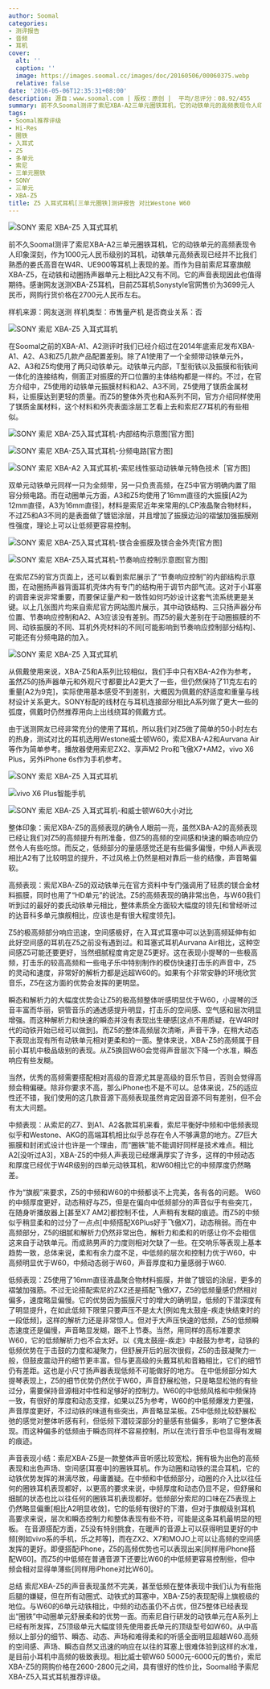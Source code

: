 ```yaml
---
author: Soomal
categories:
- 测评报告
- 音频
- 耳机
cover:
  alt: ''
  caption: ''
  image: https://images.soomal.cc/images/doc/20160506/00060375.webp
  relative: false
date: '2016-05-06T12:35:31+08:00'
description: 源自：www.soomal.com | 版权：原创 |  平均/总评分：08.92/455
summary: 前不久Soomal测评了索尼XBA-A2三单元圈铁耳机，它的动铁单元的高频表现令人印象深刻。而作为目前索尼耳塞旗舰XBA-Z5，在动铁和动圈扬声器单元上相比A2又有不同，尤其动铁部分振膜使用了镁合金材料，作为旗舰Z5表现会如何？
tags:
- Soomal推荐评级
- Hi-Res
- 圈铁
- 入耳式
- Z5
- 多单元
- 索尼
- 三单元圈铁
- SONY
- 三单元
- XBA-Z5
title: Z5 入耳式耳机[三单元圈铁]测评报告 对比Westone W60
---
```


![SONY 索尼 XBA-Z5 入耳式耳机](https://images.soomal.cc/images/doc/20160426/00060236.webp)



前不久Soomal测评了索尼XBA-A2三单元圈铁耳机，它的动铁单元的高频表现令人印象深刻，作为1000元人民币级别的耳机，动铁单元高频表现已经并不比我们熟悉的娄氏高音在W4R、UE900等耳机上表现的差。而作为目前索尼耳塞旗舰XBA-Z5，在动铁和动圈扬声器单元上相比A2又有不同。它的声音表现因此也值得期待。感谢网友送测XBA-Z5耳机，目前Z5耳机Sonystyle官网售价为3699元人民币，网购行货价格在2700元人民币左右。



样机来源：网友送测
样机类型：市售量产机
是否商业关系：否



![SONY 索尼 XBA-Z5 入耳式耳机](https://images.soomal.cc/images/doc/20160426/00060237.webp)



在Soomal之前的XBA-A1、A2测评时我们已经介绍过在2014年底索尼发布XBA-A1、A2、A3和Z5几款产品配置差别。除了A1使用了一个全频带动铁单元外，A2、A3和Z5均使用了两只动铁单元。动铁单元内部，T型衔铁以及振膜和衔铁间一体化的连接结构，侧面正对振膜的开口位置的主体结构都是一样的。不过，在官方介绍中，Z5使用的动铁单元振膜材料和A2、A3不同，Z5使用了镁质金属材料，让振膜达到更轻的质量。而Z5的整体外壳也和A系列不同，官方介绍同样使用了镁质金属材料，这个材料和外壳表面涂层工艺看上去和索尼Z7耳机的有些相似。



![SONY 索尼 XBA-Z5入耳式耳机-内部结构示意图[官方图]](https://images.soomal.cc/images/doc/20160506/00060371.webp)



![SONY 索尼 XBA-Z5入耳式耳机-分频电路[官方图]](https://images.soomal.cc/images/doc/20160506/00060373.webp)



![SONY 索尼 XBA-A2 入耳式耳机-索尼线性驱动动铁单元特色技术［官方图］](https://images.soomal.cc/images/doc/20160422/00060138.webp)



双单元动铁单元同样一只为全频带，另一只负责高频，在Z5中官方明确内置了阻容分频电路。而在动圈单元方面，A3和Z5均使用了16mm直径的大振膜[A2为12mm直径，A3为16mm直径]，材料是索尼近年来常用的LCP液晶聚合物材料，不过Z5和A3不同的是表面做了镀铝涂层，并且增加了振膜边沿的褶皱加强振膜刚性强度，理论上可以让低频更容易控制。



![SONY 索尼 XBA-Z5入耳式耳机-镁合金振膜及镁合金外壳[官方图]](https://images.soomal.cc/images/doc/20160506/00060372.webp)



![SONY 索尼 XBA-Z5入耳式耳机-节奏响应控制示意图[官方图]](https://images.soomal.cc/images/doc/20160506/00060374.webp)



在索尼Z5的官方页面上，还可以看到索尼展示了“节奏响应控制”的内部结构示意图，在动圈扬声器背面耳机壳体内有专门的结构用于调节内部气流。这对于小耳塞的调音来说非常重要，而要保证量产和一致性如何巧妙设计这套气流系统更是关键。以上几张图片均来自索尼官方网站图片展示，其中动铁结构、三只扬声器分布位置、节奏响应控制和A2、A3应该没有差别。而Z5的最大差别在于动圈振膜的不同、动铁振膜的不同、耳机外壳材料的不同[可能影响到节奏响应控制部分结构]、可能还有分频电路的加入。



![SONY 索尼 XBA-Z5 入耳式耳机](https://images.soomal.cc/images/doc/20160426/00060240.webp)



从佩戴使用来说，XBA-Z5和A系列比较相似，我们手中只有XBA-A2作为参考，虽然Z5的扬声器单元和外观尺寸都要比A2更大了一些，但仍然保持了11克左右的重量[A2为9克]，实际使用基本感受不到差别，大概因为佩戴的舒适度和重量与线材设计关系更大。SONY标配的线材在与耳机连接部分相比A系列做了更大一些的弧度，佩戴时仍然推荐用向上出线绕耳的佩戴方式。



由于送测网友已经非常充分的使用了耳机，所以我们对Z5做了简单的50小时左右的热身，测试对比的耳机选用Westone威士顿W60，索尼XBA-A2和Aurvana Air等作为简单参考。播放器使用索尼ZX2、享声M2 Pro和飞傲X7+AM2，vivo X6 Plus，另外iPhone 6s作为手机参考。



![SONY 索尼 XBA-Z5 入耳式耳机](https://images.soomal.cc/images/doc/20160426/00060247_01.webp)



![vivo X6 Plus智能手机](https://images.soomal.cc/images/doc/20151218/00057217_01.webp)



![SONY 索尼 XBA-Z5 入耳式耳机-和威士顿W60大小对比](https://images.soomal.cc/images/doc/20160426/00060250.webp)



整体印象：索尼XBA-Z5的高频表现的确令人眼前一亮，虽然XBA-A2的高频表现已经让我们对Z5的高频提升有所准备，但Z5的高频的空间感和快速的瞬态响应仍然令人有些吃惊。而反之，低频部分的量感感觉还是有些偏多偏慢，中频人声表现相比A2有了比较明显的提升，不过风格上仍然是相对靠后一些的结像，声音略偏软。



高频表现：索尼XBA-Z5的双动铁单元在官方资料中专门强调用了轻质的镁合金材料振膜，同时也用了“HD单元”的说法。Z5的高频表现的确非常出色，与W60我们听到过的最好的娄氏动铁单元相比，整体素质全方面较大幅度的领先[和曾经听过的达音科多单元旗舰相比，应该也是有很大程度领先]。



Z5的极高频部分响应迅速，空间感极好，在入耳式耳塞中可以达到高频延伸有如此好空间感的耳机在Z5之前没有遇到过。和耳塞式耳机Aurvana Air相比，这种空间感Z5可能还要更好，当然细腻程度肯定是Z5更好。这在表现小提琴的一些极高频，打击乐的较高高频和一些电子乐中特别制作的模仿快速打击乐的声音中，Z5的灵动和速度，非常好的解析力都是远超W60的。如果有个非常安静的环境欣赏音乐，Z5在这方面的优势会发挥的更明显。



瞬态和解析力的大幅度优势会让Z5的极高频整体听感明显优于W60，小提琴的泛音丰富而华丽，铜管音乐的通透感提升明显，打击乐的空间感、空气感和层次明显增强。而这种解析力和快速的瞬态并没有表现出生硬感[这点不用质疑，在W4R时代的动铁开始已经可以做到]。而Z5的整体高频层次清晰，声音干净，在稍大动态下表现出现有所有动铁单元相对更柔和的一面。整体来说，XBA-Z5的高频属于目前小耳机中极品级别的表现。从Z5换回W60会觉得声音层次下降一个水准，瞬态响应有些发糊。



当然，优秀的高频需要搭配相对高级的音源尤其是高级的音乐节目，否则会觉得高频会稍偏硬。除非你要求不高，那么iPhone也不是不可以。总体来说，Z5的适应性还不错，我们使用的这几款音源下高频表现虽然肯定因音源不同有差别，但不会有太大问题。



中频表现：从索尼的Z7、到A1、A2各款耳机来看，索尼平衡好中频和中低频表现似乎和Westone、AKG的高端耳机相比似乎总存在令人不够满意的地方。Z7巨大振膜和封闭式设计也许是一个理由，而“圈铁”能不能调好同样是技术难点。相比A2[没听过A3]，XBA-Z5的中频人声表现已经爆满厚实了许多，这样的中频动态和厚度已经优于W4R级别的四单元动铁耳机，和W60相比它的中频厚度仍然略差。



作为“旗舰”来要求，Z5的中频和W60的中频都谈不上完美，各有各的问题。
W60的中频厚度更好，动态稍好与Z5，但是在偏向中低频部分的声音似乎有些突兀，在随身听播放器上[甚至X7 AM2]都控制不佳，人声稍有发糊的痕迹。而Z5的中频似乎稍显柔和的过分了一点点[中频搭配X6Plus好于飞傲X7]，动态稍弱。而在中高频部分，Z5的细腻和解析力仍然非常出色，解析力和柔和的听感让你不会相信这来自于动铁单元。而成熟男声的力度则相对欠缺了一些。在交响乐等表现上基本趋势一致，总体来说，柔和有余力度不足，中低频的层次和控制力优于W60，中高频明显优于W60，中频动态弱于W60，声音厚度和力量感弱于W60.


低频表现：Z5使用了16mm直径液晶聚合物材料振膜，并做了镀铝的涂层，更多的褶皱加强筋。不过无论搭配索尼的ZX2还是搭配飞傲X7，Z5的低频量感仍然相对偏多，速度略显偏慢。它的优势因为振膜尺寸的增大的确明显，低频的下潜深度有了明显提升，在如此低频下限里只要声压不是太大[例如鬼太鼓座-疾走快结束时的一段低频]，这样的解析力还是非常惊人。但对于大声压快速的低频，Z5的低频瞬态速度还是偏慢，声音略显发糊，跟不上节奏。当然，用同样的高标准要求W60，它的低频解析力也不会太好。以《鬼太鼓座-疾走》中敲鼓为参考，动铁的低频优势在于击鼓的力度和凝聚力，但舒展开后的层次很假，Z5的击鼓凝聚力一般，但鼓皮震动开的细节更丰富。但与更高级的头戴耳机和音箱相比，它们的细节仍有差距。这也是小尺寸扬声器表现低频不可能做好的地方。
在中低频部分如大提琴表现上，Z5的细节优势仍然优于W60，声音舒展松弛，只是略显松弛的有些过分，需要保持音源相对中性和足够好的控制力。W60的中低频风格和中频保持一致，有很好的厚度和动态支撑，如果以Z5为参考，W60的中低频爆发力更强，声音厚度更好，不过动铁的味道有些突出，声音略显呆板。Z5中低频比较舒展松弛的感觉对整体听感有利，但低频下潜较深部分的量感有些偏多，影响了它整体表现。而这种偏多的低频由于瞬态同样不容易控制，所以在流行音乐中也显得有发糊的痕迹。

声音表现小结：索尼XBA-Z5是一款整体声音听感比较宽松，拥有极为出色的高频表现和出色声场、空间感[耳塞中]的圈铁耳机。作为动圈和动铁的混合耳机，它的动铁优势发挥的淋漓尽致，毋庸置疑。在中频和中低频部分，动圈的介入比以往任何的圈铁耳机表现都好，以更高的要求来说，中频厚度和动态仍显不足，但舒展和细腻的状态也比以往任何的圈铁耳机表现都好。低频部分索尼的口味在Z5表现上仍然略显偏重[相比A2明显收敛]，它的低频有很好的下潜，但对于旗舰级别耳机高要求来说，层次和瞬态控制力和整体表现有些不符，可能是这条耳机最明显的短板。
在音源搭配方面，Z5没有特别挑食，在暖声的音源上可以获得明显更好的中频[例如vivo系的手机，乐之邦等]，而在ZX2、X7和MOJO上可以让高频的空间感发挥的更好。即便搭配iPhone，Z5的高频优势也可以表现出来[同样用iPhone搭配W60]。而Z5的中低频在普通音源下还要比W60的中低频更容易控制些，但中频会相对显得单薄些[同样用iPhone对比W60]。

总结
索尼XBA-Z5的声音表现虽然不完美，甚至低频在整体表现中我们认为有些拖后腿的嫌疑，但在所有动圈式、动铁式的耳塞中，XBA-Z5的表现配得上旗舰级的地位。与W60的6单元动铁相比，中频的动态虽仍不占优，但Z5整体已经表现出“圈铁”中动圈单元舒展柔和的优势一面。而索尼自行研发的动铁单元在A系列上已经有所发挥，Z5顶级单元大幅度领先使用娄氏单元的顶级型号如W60。从中高频以上部分的细节、瞬态、动态、声场和难得柔和的听感全面明显超越W60.高频的空间感、声场、瞬态自然又迅速的响应在以往的耳塞上很难体验到这样的水准，是目前小耳机中高频的极致表现。相比威士顿W60 5000元-6000元的售价，索尼XBA-Z5的网购价格在2600-2800元之间，具有很好的性价比，Soomal给予索尼XBA-Z5入耳式耳机推荐评级。